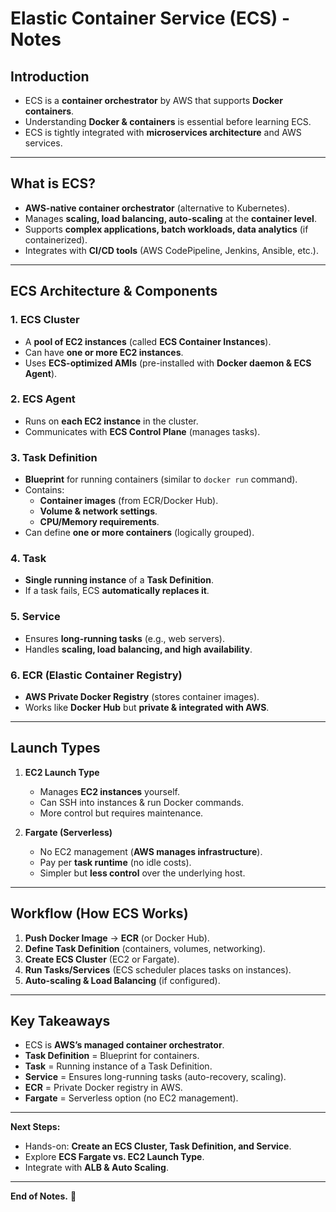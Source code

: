 # **Elastic Container Service (ECS) - Notes**  

## **Introduction**  
- ECS is a **container orchestrator** by AWS that supports **Docker containers**.  
- Understanding **Docker & containers** is essential before learning ECS.  
- ECS is tightly integrated with **microservices architecture** and AWS services.  

---  

## **What is ECS?**  
- **AWS-native container orchestrator** (alternative to Kubernetes).  
- Manages **scaling, load balancing, auto-scaling** at the **container level**.  
- Supports **complex applications, batch workloads, data analytics** (if containerized).  
- Integrates with **CI/CD tools** (AWS CodePipeline, Jenkins, Ansible, etc.).  

---  

## **ECS Architecture & Components**  

### **1. ECS Cluster**  
- A **pool of EC2 instances** (called **ECS Container Instances**).  
- Can have **one or more EC2 instances**.  
- Uses **ECS-optimized AMIs** (pre-installed with **Docker daemon & ECS Agent**).  

### **2. ECS Agent**  
- Runs on **each EC2 instance** in the cluster.  
- Communicates with **ECS Control Plane** (manages tasks).  

### **3. Task Definition**  
- **Blueprint** for running containers (similar to `docker run` command).  
- Contains:  
  - **Container images** (from ECR/Docker Hub).  
  - **Volume & network settings**.  
  - **CPU/Memory requirements**.  
- Can define **one or more containers** (logically grouped).  

### **4. Task**  
- **Single running instance** of a **Task Definition**.  
- If a task fails, ECS **automatically replaces it**.  

### **5. Service**  
- Ensures **long-running tasks** (e.g., web servers).  
- Handles **scaling, load balancing, and high availability**.  

### **6. ECR (Elastic Container Registry)**  
- **AWS Private Docker Registry** (stores container images).  
- Works like **Docker Hub** but **private & integrated with AWS**.  

---  

## **Launch Types**  
1. **EC2 Launch Type**  
   - Manages **EC2 instances** yourself.  
   - Can SSH into instances & run Docker commands.  
   - More control but requires maintenance.  

2. **Fargate (Serverless)**  
   - No EC2 management (**AWS manages infrastructure**).  
   - Pay per **task runtime** (no idle costs).  
   - Simpler but **less control** over the underlying host.  

---  

## **Workflow (How ECS Works)**  
1. **Push Docker Image** → **ECR** (or Docker Hub).  
2. **Define Task Definition** (containers, volumes, networking).  
3. **Create ECS Cluster** (EC2 or Fargate).  
4. **Run Tasks/Services** (ECS scheduler places tasks on instances).  
5. **Auto-scaling & Load Balancing** (if configured).  

---  

## **Key Takeaways**  
- ECS is **AWS’s managed container orchestrator**.  
- **Task Definition** = Blueprint for containers.  
- **Task** = Running instance of a Task Definition.  
- **Service** = Ensures long-running tasks (auto-recovery, scaling).  
- **ECR** = Private Docker registry in AWS.  
- **Fargate** = Serverless option (no EC2 management).  

---  
**Next Steps:**  
- Hands-on: **Create an ECS Cluster, Task Definition, and Service**.  
- Explore **ECS Fargate vs. EC2 Launch Type**.  
- Integrate with **ALB & Auto Scaling**.  

---  
**End of Notes.** 🚀
